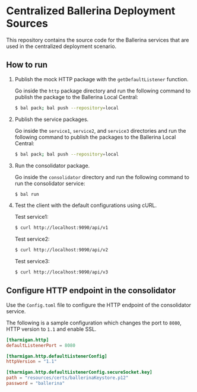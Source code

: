 # Centralized Ballerina Deployment Sources

This repository contains the source code for the Ballerina services that are used in the centralized deployment scenario.

## How to run

1. Publish the mock HTTP package with the `getDefaultListener` function.

   Go inside the `http` package directory and run the following command to publish the package to the Ballerina Local Central:

   ```bash
   $ bal pack; bal push --repository=local
   ```

2. Publish the service packages.

   Go inside the `service1`, `service2`, and `service3` directories and run the following command to publish the packages to the Ballerina Local Central:

   ```bash
   $ bal pack; bal push --repository=local
   ```

3. Run the consolidator package.

   Go inside the `consolidator` directory and run the following command to run the consolidator service:

   ```bash
   $ bal run
   ```

4. Test the client with the default configurations using cURL.

   Test service1:

   ```bash
   $ curl http://localhost:9090/api/v1
   ```

   Test service2:

   ```bash
   $ curl http://localhost:9090/api/v2
   ```

   Test service3:

   ```bash
   $ curl http://localhost:9090/api/v3
   ```

## Configure HTTP endpoint in the consolidator

Use the `Config.toml` file to configure the HTTP endpoint of the consolidator service.

The following is a sample configuration which changes the port to `8080`, HTTP version to `1.1` and
enable SSL.

```toml
[tharmigan.http]
defaultListenerPort = 8080

[tharmigan.http.defaultListenerConfig]
httpVersion = "1.1"

[tharmigan.http.defaultListenerConfig.secureSocket.key]
path = "resources/certs/ballerinaKeystore.p12"
password = "ballerina"
```
